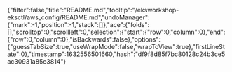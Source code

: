 {"filter":false,"title":"README.md","tooltip":"/eksworkshop-eksctl/aws_config/README.md","undoManager":{"mark":-1,"position":-1,"stack":[]},"ace":{"folds":[],"scrolltop":0,"scrollleft":0,"selection":{"start":{"row":0,"column":0},"end":{"row":0,"column":0},"isBackwards":false},"options":{"guessTabSize":true,"useWrapMode":false,"wrapToView":true},"firstLineState":0},"timestamp":1632556501660,"hash":"df9f8d85f7bc80128c24b3ce5ac30931a85e3814"}